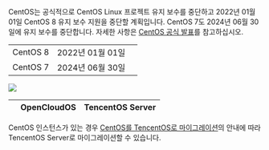 

CentOS는 공식적으로 CentOS Linux 프로젝트 유지 보수를 중단하고 2022년 01월 01일 CentOS 8 유지 보수 지원을 중단할 계획입니다. CentOS 7도 2024년 06월 30일에 유지 보수를 중단합니다. 자세한 사항은 [CentOS 공식 발표](https://blog.centos.org/2020/12/future-is-centos-stream/?spm=a2c4g.11174386.n2.3.348f4c07hk46v4)를 참고하십시오.

<table>
<thead>
  <tr>
    
    
    
  </tr>
</thead>
<tbody>
  <tr>
    <td>CentOS 8</td>
    <td>2022년 01월 01일</td>
    
  </tr>
  <tr>
    <td>CentOS 7</td>
    <td>2024년 06월 30일</td>
    <td></td>
</tbody>
</table>




 








![](https://qcloudimg.tencent-cloud.cn/raw/2ceea2b0f8b4ed40c55442d31e4ea950.png)





|    |   OpenCloudOS |  TencentOS Server   |
|-------------------|----------------------------------|----------------------------------|









CentOS 인스턴스가 있는 경우 [CentOS를 TencentOS로 마이그레이션](https://intl.cloud.tencent.com/document/product/213/46962)의 안내에 따라 TencentOS Server로 마이그레이션할 수 있습니다.


